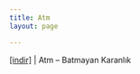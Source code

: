 ```yaml
---
title: Atm
layout: page

---
```

<a href="https://cloud.mail.ru/public/d3bdb333fb82/ATM%20-%20Batmayan%20Karanl%C4%B1k" target="_blank">[indir]</a>   |   Atm &#8211; Batmayan Karanlık